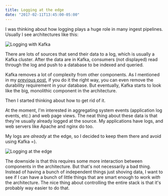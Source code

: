 ```yaml
---
title: Logging at the edge
date: "2017-02-11T13:45:00-05:00"
---
```


I was thinking about how logging plays a huge role in many ingest pipelines.
Usually I see architectures like this:

![Logging with Kafka](/img/2017/02/log-kafka.svg)

There are lots of sources that send their data to a log, which is usually a Kafka cluster.
After the data are in Kafka, consumers (not displayed) read through the log and push to a database
to be indexed and queried.

Kafka removes a lot of complexity from other components. As I mentioned in my
[previous post](2017/02/10/s3-is-not-just-for-backups/), if you do it the right way, you can even
remove the durability requirement in your database. But eventually, Kafka starts to look like the
big, monolithic component in the architecture.

Then I started thinking about how to get rid of it.

At the moment, I'm interested in aggregating system events (application log events, etc.) and web
page views. The neat thing about these data is that they're usually already logged at the source.
My applications have logs, and web servers like Apache and nginx do too.

My logs are *already* at the edge, so I decided to keep them there and avoid using Kafka =).

![Logging at the edge](/img/2017/02/log-edge.svg)

The downside is that this requires some more interaction between components in the architecture.
But that's not necessarily a bad thing. Instead of having a bunch of independent things just shoving
data, I want to see if I can have a bunch of little things that are smart enough to work *with* the
architecture. The nice thing about controlling the entire stack is that it's probably way easier to
do that.
